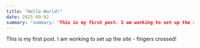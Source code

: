 ```yaml
---
title: "Hello World!"
date: 2025-09-02
summary: "summary: "This is my first post. I am working to set up the site - fingers crossed!"
---
```


This is my first post. I am working to set up the site - fingers crossed!
